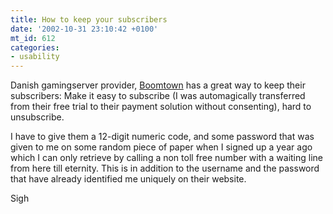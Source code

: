 ```yaml
---
title: How to keep your subscribers
date: '2002-10-31 23:10:42 +0100'
mt_id: 612
categories:
- usability
---
```

Danish gamingserver provider, <a href="http://www.boomtown.net">Boomtown</a> has a great way to keep their subscribers: Make it easy to subscribe (I was automagically transferred from their free trial to their payment solution without consenting), hard to unsubscribe. 

I have to give them a 12-digit numeric code, and some password that was given to me on some random piece of paper when I signed up a year ago which I can only retrieve by calling a non toll free number with a waiting line from here till eternity. This is in addition to the username and the password that have already identified me uniquely on their website.

Sigh
